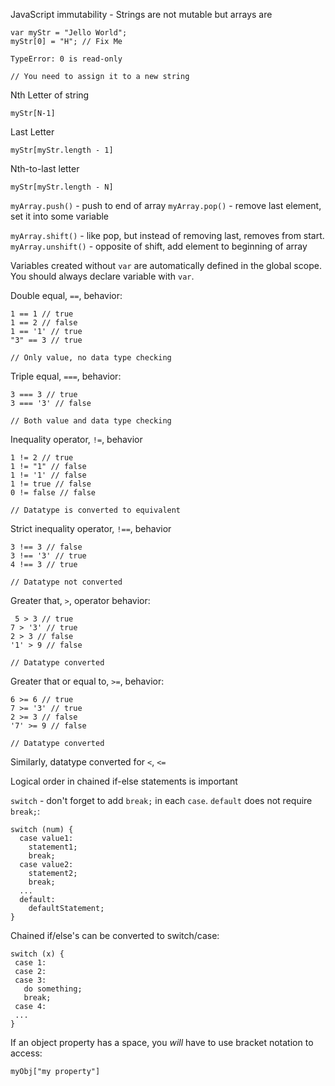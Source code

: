 JavaScript immutability -
Strings are not mutable but arrays are

```{JavaScript}
var myStr = "Jello World";
myStr[0] = "H"; // Fix Me

TypeError: 0 is read-only

// You need to assign it to a new string
```

Nth Letter of string

```{JavaScript}
myStr[N-1]
```

Last Letter
```{JavaScript}
myStr[myStr.length - 1]
```

Nth-to-last letter
```{JavaScript}
myStr[myStr.length - N]
```

`myArray.push()` - push to end of array
`myArray.pop()` - remove last element, set it into some variable

`myArray.shift()` - like pop, but instead of removing last, removes from start.
`myArray.unshift()` - opposite of shift, add element to beginning of array

Variables created without `var` are automatically defined in the global scope. You should always declare variable with `var`.

Double equal, `==`, behavior:

```{JavaScript}
1 == 1 // true
1 == 2 // false
1 == '1' // true
"3" == 3 // true

// Only value, no data type checking
```

Triple equal, `===`, behavior:

```{JavaScript}
3 === 3 // true
3 === '3' // false

// Both value and data type checking
```

Inequality operator, `!=`, behavior

```{JavaScript}
1 != 2 // true
1 != "1" // false
1 != '1' // false
1 != true // false
0 != false // false

// Datatype is converted to equivalent
```

Strict inequality operator, `!==`, behavior

```{JavaScript}
3 !== 3 // false
3 !== '3' // true
4 !== 3 // true

// Datatype not converted
```

Greater that, `>`, operator behavior:

```{JavaScript}
 5 > 3 // true
7 > '3' // true
2 > 3 // false
'1' > 9 // false

// Datatype converted
```

Greater that or equal to, `>=`, behavior:

```{JavaScript}
6 >= 6 // true
7 >= '3' // true
2 >= 3 // false
'7' >= 9 // false

// Datatype converted
```

Similarly, datatype converted for `<`, `<=`

Logical order in chained if-else statements is important

`switch` - don't forget to add `break;` in each `case`. `default` does not require `break;`:

```{JavaScript}
switch (num) {
  case value1:
    statement1;
    break;
  case value2:
    statement2;
    break;
  ...
  default:
    defaultStatement;
}
```

Chained if/else's can be converted to switch/case:

```{JavaScript}
switch (x) {
 case 1:
 case 2:
 case 3:
   do something;
   break;
 case 4:
 ...
}
```

If an object property has a space, you *will* have to use bracket notation to access:

`myObj["my property"]`

